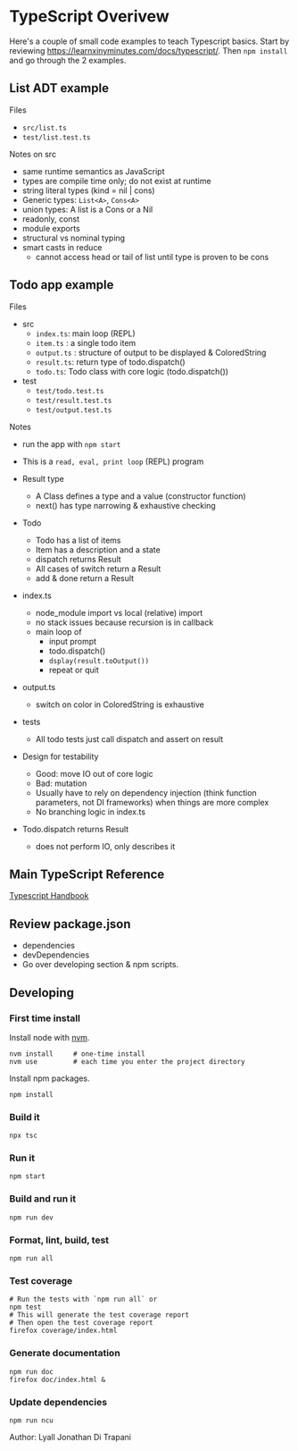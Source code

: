 TypeScript Overivew
===================

Here's a couple of small code examples to teach Typescript basics.
Start by reviewing <https://learnxinyminutes.com/docs/typescript/>.
Then `npm install` and go through the 2 examples.


List ADT example
----------------

Files

- `src/list.ts`
- `test/list.test.ts`

Notes on src

- same runtime semantics as JavaScript
- types are compile time only; do not exist at runtime
- string literal types (kind = nil | cons)
- Generic types: `List<A>`, `Cons<A>`
- union types: A list is a Cons or a Nil
- readonly, const
- module exports
- structural vs nominal typing
- smart casts in reduce
  - cannot access head or tail of list until type is proven to be cons


Todo app example
----------------

Files

- src
    - `index.ts`: main loop (REPL)
    - `item.ts` : a single todo item
    - `output.ts` : structure of output to be displayed & ColoredString
    - `result.ts`: return type of todo.dispatch()
    - `todo.ts`: Todo class with core logic (todo.dispatch())
- test
    - `test/todo.test.ts`
    - `test/result.test.ts`
    - `test/output.test.ts`

Notes

- run the app with `npm start`
- This is a `read, eval, print loop` (REPL) program

- Result type
    - A Class defines a type and a value (constructor function)
    - next() has type narrowing & exhaustive checking
- Todo
    - Todo has a list of items
    - Item has a description and a state
    - dispatch returns Result
    - All cases of switch return a Result
    - add & done return a Result
- index.ts
    - node\_module import vs local (relative) import
    - no stack issues because recursion is in callback
    - main loop of
        - input prompt
        - todo.dispatch()
        - `dsplay(result.toOutput())`
        - repeat or quit
- output.ts
    - switch on color in ColoredString is exhaustive
- tests
    - All todo tests just call dispatch and assert on result
- Design for testability
    - Good: move IO out of core logic
    - Bad: mutation
    - Usually have to rely on dependency injection
      (think function parameters, not DI frameworks) when things are more complex
    - No branching logic in index.ts
- Todo.dispatch returns Result
    - does not perform IO, only describes it


Main TypeScript Reference
-------------------------

[Typescript Handbook](https://www.typescriptlang.org/docs/handbook/intro.html)


Review package.json
--------------------

- dependencies
- devDependencies
- Go over developing section & npm scripts.


Developing
----------

### First time install ###

Install node with [nvm](https://github.com/nvm-sh/nvm).

    nvm install     # one-time install
    nvm use         # each time you enter the project directory

Install npm packages.

    npm install


### Build it ###

    npx tsc


### Run it ###

    npm start


### Build and run it ###

    npm run dev


### Format, lint, build, test ###

    npm run all


### Test coverage ###

    # Run the tests with `npm run all` or
    npm test
    # This will generate the test coverage report
    # Then open the test coverage report
    firefox coverage/index.html


### Generate documentation ###

    npm run doc
    firefox doc/index.html &


### Update dependencies ###

    npm run ncu


Author:  Lyall Jonathan Di Trapani
